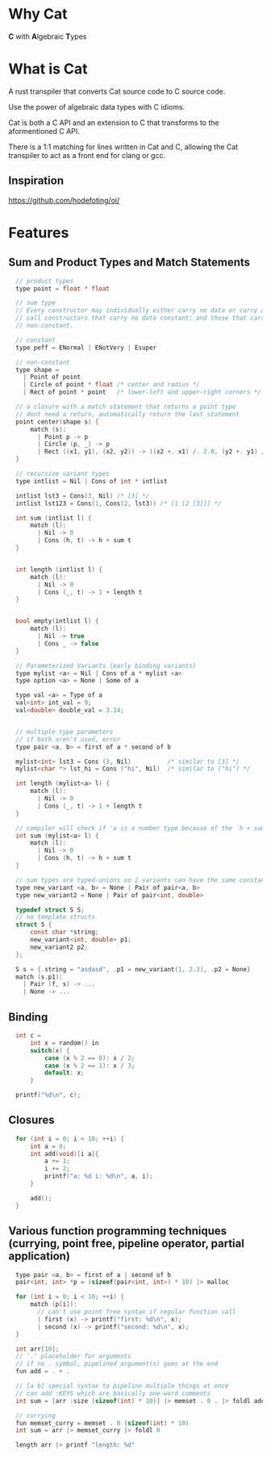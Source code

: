 # Why Cat

**C** with **A**lgebraic **T**ypes

# What is Cat

A rust transpiler that converts Cat source code to C source code.

Use the power of algebraic data types with C idioms.

Cat is both a C API and an extension to C that transforms to the aformentioned C API.

There is a 1:1 matching for lines written in Cat and C, allowing the Cat transpiler to act as a front end for clang or gcc.

## Inspiration

https://github.com/hodefoting/oi/

# Features

## Sum and Product Types and Match Statements

```c
  // product types
  type point = float * float

  // sum type
  // Every constructor may individually either carry no data or carry data. We
  // call constructors that carry no data constant; and those that carry data,
  // non-constant.

  // constant
  type peff = ENormal | ENotVery | Esuper

  // non-constant
  type shape =
    | Point of point
    | Circle of point * float /* center and radius */
    | Rect of point * point   /* lower-left and upper-right corners */

  // a closure with a match statement that returns a point type
  // dont need a return, automatically return the last statement
  point center(shape s) {
      match (s):
        | Point p -> p
        | Circle (p, _) -> p
        | Rect ((x1, y1), (x2, y2)) -> ((x2 +. x1) /. 2.0, (y2 +. y1) /. 2.0)
  }

  // recursive variant types
  type intlist = Nil | Cons of int * intlist

  intlist lst3 = Cons(3, Nil) /* [3] */
  intlist lst123 = Cons(1, Cons(2, lst3)) /* [1 [2 [3]]] */

  int sum (intlist l) {
      match (l):
        | Nil -> 0
        | Cons (h, t) -> h + sum t
  }


  int length (intlist l) {
      match (l):
        | Nil -> 0
        | Cons (_, t) -> 1 + length t
  }


  bool empty(intlist l) {
      match (l):
        | Nil -> true
        | Cons _ -> false
  }

  // Parameterized Variants (early binding variants)
  type mylist <a> = Nil | Cons of a * mylist <a>
  type option <a> = None | Some of a

  type val <a> = Type of a
  val<int> int_val = 9;
  val<double> double_val = 3.14;


  // multiple type parameters
  // if both aren't used, error
  type pair <a, b> = first of a * second of b

  mylist<int> lst3 = Cons (3, Nil)          /* similar to [3] */
  mylist<char *> lst_hi = Cons ("hi", Nil)  /* similar to ["hi"] */

  int length (mylist<a> l) {
      match (l):
        | Nil -> 0
        | Cons (_, t) -> 1 + length t
  }

  // compiler will check if 'a is a number type because of the `h + sum t`
  int sum (mylist<a> l) {
      match (l):
        | Nil -> 0
        | Cons (h, t) -> h + sum t
  }

  // sum types are typed-unions so 2 variants can have the same constant or non-constant
  type new_variant <a, b> = None | Pair of pair<a, b>
  type new_variant2 = None | Pair of pair<int, double>

  typedef struct S S;
  // no template structs
  struct S {
      const char *string;
      new_variant<int, double> p1;
      new_variant2 p2;
  };

  S s = {.string = "asdasd", .p1 = new_variant(1, 2.3), .p2 = None}
  match (s.p1):
    | Pair (f, s) -> ...
    | None -> ...
```

## Binding

```c
  int c =
      int x = random() in
      switch(x) {
          case (x % 2 == 0): x / 2;
          case (x % 2 == 1): x / 3;
          default: x;
      }

  printf("%d\n", c);
```

## Closures
```c
  for (int i = 0; i < 10; ++i) {
      int a = 0;
      int add(void)[i a]{
          a += 1;
          i += 2;
          printf("a: %d i: %d\n", a, i);
      }

      add();
  }
```

## Various function programming techniques (currying, point free, pipeline operator, partial application)
```c
  type pair <a, b> = first of a | second of b
  pair<int, int> *p = (sizeof(pair<int, int>) * 10) |> malloc

  for (int i = 0; i < 10; ++i) {
      match (p[i]):
        // can't use point free syntax if regular function call
        | first (x) -> printf("first: %d\n", x);
        | second (x) -> printf("second: %d\n", x);
  }

  int arr[10];
  // '.' placeholder for arguments
  // if no . symbol, pipelined argument(s) goes at the end
  fun add = . + .

  // [a b] special syntax to pipeline multiple things at once
  // can add :KEYS which are basically one-word comments
  int sum = [arr :size (sizeof(int) * 10)] |> memset . 0 . |> foldl add 0

  // currying
  fun memset_curry = memset . 0 (sizeof(int) * 10)
  int sum = arr |> memset_curry |> foldl 0

  length arr |> printf "length: %d"
```
